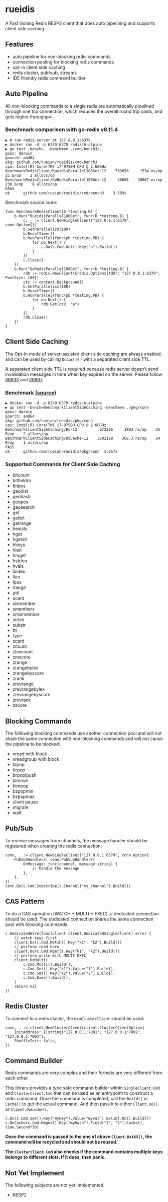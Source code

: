 # rueidis
A Fast Golang Redis RESP3 client that does auto pipelining and supports client side caching.

## Features

* auto pipeline for non-blocking redis commands
* connection pooling for blocking redis commands
* opt-in client side caching
* redis cluster, pub/sub, streams
* IDE friendly redis command builder

## Auto Pipeline

All non-blocking commands to a single redis are automatically pipelined through one tcp connection, which reduces
the overall round trip costs, and gets higher throughput.

### Benchmark comparison with go-redis v8.11.4

```shell
▶ # run redis-server at 127.0.0.1:6379
▶ docker run -d -p 6379:6379 redis:6-alpine
▶ go test -bench=. -benchmem ./cmd/bench3/...
goos: darwin
goarch: amd64
pkg: github.com/rueian/rueidis/cmd/bench3
cpu: Intel(R) Core(TM) i7-9750H CPU @ 2.60GHz
BenchmarkRedisClient/RueidisParallel100Get-12    739058     1534 ns/op     25 B/op    2 allocs/op
BenchmarkRedisClient/GoRedisParallel100Get-12     40605    30867 ns/op    230 B/op    6 allocs/op
PASS
ok  	github.com/rueian/rueidis/cmd/bench3	3.589s

```
Benchmark source code:
```golang
func BenchmarkRedisClient(b *testing.B) {
	b.Run("RueidisParallel100Get", func(b *testing.B) {
		c, _ := client.NewSingleClient("127.0.0.1:6379", conn.Option{})
		b.SetParallelism(100)
		b.ResetTimer()
		b.RunParallel(func(pb *testing.PB) {
			for pb.Next() {
				c.Do(c.Cmd.Get().Key("a").Build())
			}
		})
		c.Close()
	})
	b.Run("GoRedisParallel100Get", func(b *testing.B) {
		rdb := redis.NewClient(&redis.Options{Addr: "127.0.0.1:6379", PoolSize: 100})
		ctx := context.Background()
		b.SetParallelism(100)
		b.ResetTimer()
		b.RunParallel(func(pb *testing.PB) {
			for pb.Next() {
				rdb.Get(ctx, "a")
			}
		})
		rdb.Close()
	})
}
```

## Client Side Caching

The Opt-In mode of server-assisted client side caching are always enabled, and can be used by calling `DoCache()` with
a separated client side TTL.

A separated client side TTL is required because redis server doesn't send invalidation messages in time when
key expired on the server. Please follow [#6833](https://github.com/redis/redis/issues/6833) and [#6867](https://github.com/redis/redis/issues/6867)

### Benchmark [(source)](./pkg/conn/conn_test.go)

```shell
▶ docker run -d -p 6379:6379 redis:6-alpine
▶ go test -bench=BenchmarkClientSideCaching -benchmem ./pkg/conn
goos: darwin
goarch: amd64
pkg: github.com/rueian/rueidis/pkg/conn
cpu: Intel(R) Core(TM) i7-9750H CPU @ 2.60GHz
BenchmarkClientSideCaching/Do-12          672206     1803 ns/op    25 B/op    2 allocs/op
BenchmarkClientSideCaching/DoCache-12    3282188    368.3 ns/op    24 B/op    1 allocs/op
PASS
ok  	github.com/rueian/rueidis/pkg/conn	3.057s
```

### Supported Commands for Client Side Caching

* bitcount
* bitfieldro
* bitpos
* geodist
* geohash
* geopos
* geosearch
* get
* getbit
* getrange
* hexists
* hget
* hgetall
* hkeys
* hlen
* hmget
* hstrlen
* hvals
* lindex
* llen
* lpos
* lrange
* pttl
* scard
* sismember
* smembers
* smismember
* strlen
* substr
* ttl
* type
* zcard
* zcount
* zlexcount
* zmscore
* zrange
* zrangebylex
* zrangebyscore
* zrank
* zrevrange
* zrevrangebylex
* zrevrangebyscore
* zrevrank
* zscore

## Blocking Commands

The following blocking commands use another connection pool and will not share the same connection
with non-blocking commands and will not cause the pipeline to be blocked:

* xread with block
* xreadgroup with block
* blpop
* brpop
* brpoplpush
* blmove
* blmpop
* bzpopmin
* bzpopmax
* client pause
* migrate
* wait

## Pub/Sub

To receive messages from channels, the message handler should be registered when creating the redis connection:

```golang
conn, _ := client.NewSingleClient("127.0.0.1:6379", conn.Option{
    PubSubHandlers: conn.PubSubHandlers{
        OnMessage: func(channel, message string) {
            // handle the message
        },
    },
})
conn.Do(c.Cmd.Subscribe().Channel("my_channel").Build())
```

## CAS Pattern

To do a CAS operation (WATCH + MULTI + EXEC), a dedicated connection should be used.
The dedicated connection shares the same connection pool with blocking commands.

```golang
c.DedicatedWire(func(client client.DedicatedSingleClient) error {
	// watch keys first
    client.Do(c.Cmd.Watch().Key("k1", "k2").Build())
	// perform read here
    client.Do(c.Cmd.Mget().Key("k1", "k2").Build())
	// perform write with MULTI EXEC
    client.DoMulti(
        c.Cmd.Multi().Build(),
        c.Cmd.Set().Key("k1").Value("1").Build(),
        c.Cmd.Set().Key("k2").Value("2").Build(),
        c.Cmd.Exec().Build(),
    )
    return nil
})
```

## Redis Cluster

To connect to a redis cluster, the `NewClusterClient` should be used:

```golang
conn, _ := client.NewClusterClient(client.ClusterClientOption{
    InitAddress: []string{"127.0.0.1:7001", "127.0.0.1:7002", "127.0.0.1:7003"},
    ShuffleInit: false,
})
```

## Command Builder

Redis commands are very complex and their formats are very different from each other.

This library provides a type safe command builder within `SingleClient.Cmd` and `ClusterClient.Cmd` that can be used as
an entrypoint to construct a redis command. Once the command is completed, call the `Build()` or `Cache()` to get the actual command.
And then pass it to either `Client.Do()` or `Client.DoCache()`.

```golang
c.Do(c.Cmd.Set().Key("mykey").Value("myval").Ex(10).Nx().Build())
c.DoCache(c.Cmd.Hmget().Key("myhash").Field("1", "2").Cache(), time.Second*30)
```

**Once the command is passed to the one of above `Client.DoXXX()`, the command will be recycled and should not be reused.**

**The `ClusterClient.Cmd` also checks if the command contains multiple keys belongs to different slots. If it does, then panic.**

## Not Yet Implement

The following subjects are not yet implemented.

* RESP2

